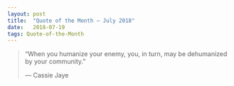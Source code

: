 ```yaml
---
layout:	post
title:	"Quote of the Month — July 2018"
date:	2018-07-19
tags: Quote-of-the-Month
---
```


  
> “When you humanize your enemy, you, in turn, may be dehumanized by your community.”
> 
> — Cassie Jaye  